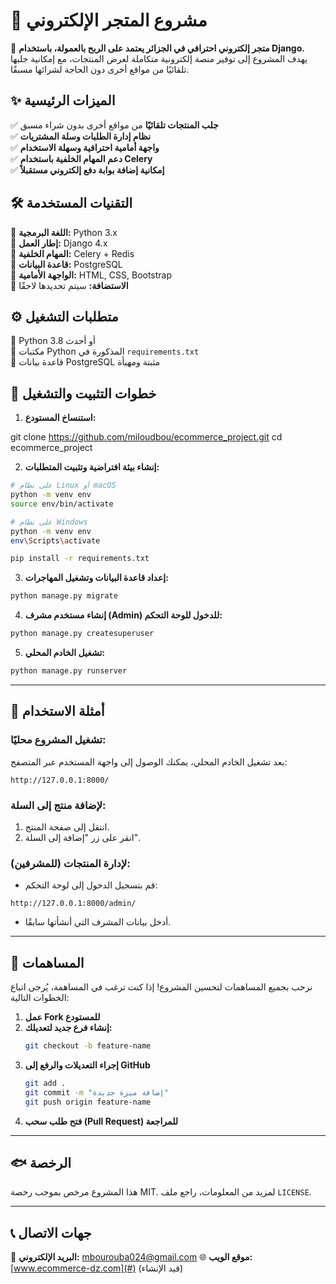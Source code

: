 # 🛂 مشروع المتجر الإلكتروني

🚀 **متجر إلكتروني احترافي في الجزائر يعتمد على الربح بالعمولة، باستخدام Django.**  
يهدف المشروع إلى توفير منصة إلكترونية متكاملة لعرض المنتجات، مع إمكانية جلبها تلقائيًا من مواقع أخرى دون الحاجة لشرائها مسبقًا.



## ✨ الميزات الرئيسية

✅ **جلب المنتجات تلقائيًا** من مواقع أخرى بدون شراء مسبق  
✅ **نظام إدارة الطلبات وسلة المشتريات**  
✅ **واجهة أمامية احترافية وسهلة الاستخدام**  
✅ **دعم المهام الخلفية باستخدام Celery**  
✅ **إمكانية إضافة بوابة دفع إلكتروني مستقبلاً**  



## 🛠️ التقنيات المستخدمة

🔹 **اللغة البرمجية:** Python 3.x  
🔹 **إطار العمل:** Django 4.x  
🔹 **المهام الخلفية:** Celery + Redis  
🔹 **قاعدة البيانات:** PostgreSQL  
🔹 **الواجهة الأمامية:** HTML, CSS, Bootstrap  
🔹 **الاستضافة:** سيتم تحديدها لاحقًا  



## ⚙️ متطلبات التشغيل

🔹 Python 3.8 أو أحدث  
🔹 مكتبات Python المذكورة في `requirements.txt`  
🔹 قاعدة بيانات PostgreSQL مثبتة ومهيأة  



## 🚀 خطوات التثبيت والتشغيل

1. **استنساخ المستودع:**  

git clone https://github.com/miloudbou/ecommerce_project.git
cd ecommerce_project


2. **إنشاء بيئة افتراضية وتثبيت المتطلبات:**  
```bash
# على نظام Linux أو macOS
python -m venv env
source env/bin/activate

# على نظام Windows
python -m venv env
env\Scripts\activate

pip install -r requirements.txt
```

3. **إعداد قاعدة البيانات وتشغيل المهاجرات:**  
```bash
python manage.py migrate
```

4. **إنشاء مستخدم مشرف (Admin) للدخول للوحة التحكم:**  
```bash
python manage.py createsuperuser
```

5. **تشغيل الخادم المحلي:**  
```bash
python manage.py runserver
```

---

## 🌱 أمثلة الاستخدام

### تشغيل المشروع محليًا:
بعد تشغيل الخادم المحلي، يمكنك الوصول إلى واجهة المستخدم عبر المتصفح:
```
http://127.0.0.1:8000/
```

### لإضافة منتج إلى السلة:
1. انتقل إلى صفحة المنتج.
2. انقر على زر "إضافة إلى السلة".

### لإدارة المنتجات (للمشرفين):
- قم بتسجيل الدخول إلى لوحة التحكم:
```
http://127.0.0.1:8000/admin/
```
- أدخل بيانات المشرف التي أنشأتها سابقًا.

---

## 📝 المساهمات

نرحب بجميع المساهمات لتحسين المشروع! إذا كنت ترغب في المساهمة، يُرجى اتباع الخطوات التالية:  

1. **عمل Fork للمستودع**  
2. **إنشاء فرع جديد لتعديلك:**  
   ```bash
   git checkout -b feature-name
   ```
3. **إجراء التعديلات والرفع إلى GitHub**  
   ```bash
   git add .
   git commit -m "إضافة ميزة جديدة"
   git push origin feature-name
   ```
4. **فتح طلب سحب (Pull Request) للمراجعة**  

---

## 🐟 الرخصة

هذا المشروع مرخص بموجب رخصة MIT. لمزيد من المعلومات، راجع ملف `LICENSE`.

---

## 📞 جهات الاتصال

📧 **البريد الإلكتروني:** mbourouba024@gmail.com
🌐 **موقع الويب:** [www.ecommerce-dz.com](#) (قيد الإنشاء)  



